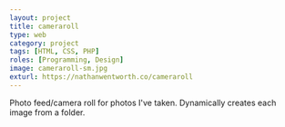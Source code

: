 ```yaml
---
layout: project
title: cameraroll
type: web
category: project
tags: [HTML, CSS, PHP]
roles: [Programming, Design]
image: cameraroll-sm.jpg
exturl: https://nathanwentworth.co/cameraroll
---
```

Photo feed/camera roll for photos I've taken. Dynamically creates each image from a folder.